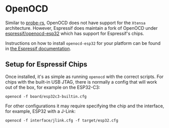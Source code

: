
# OpenOCD

Similar to [probe-rs][probe-rs], OpenOCD does not have support for the `Xtensa` architecture. However, Espressif does maintain a fork of OpenOCD under [espressif/openocd-esp32][espressif-openocd-esp32] which has support for Espressif's chips.

Instructions on how to install `openocd-esp32` for your platform can be found in [the Espressif documentation][espressif-documentation].

[probe-rs]: ./probe-rs.md
[espressif-openocd-esp32]: https://github.com/espressif/openocd-esp32
[espressif-documentation]: https://docs.espressif.com/projects/esp-idf/en/latest/esp32c3/api-guides/jtag-debugging/index.html#setup-of-openocd

## Setup for Espressif Chips

<!-- how to choose interface & chip -->

Once installed, it's as simple as running `openocd` with the correct scripts. For chips with the built-in USB JTAG, there is normally a config that will work out of the box, for example on the ESP32-C3:

```shell
openocd -f board/esp32c3-builtin.cfg
```

For other configurations it may require specifying the chip and the interface, for example, ESP32 with a J-Link:

```shell
openocd -f interface/jlink.cfg -f target/esp32.cfg
```
